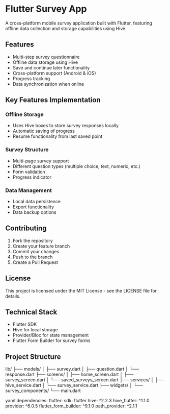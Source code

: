 # Flutter Survey App

A cross-platform mobile survey application built with Flutter, featuring offline data collection and storage capabilities using Hive.

## Features

- Multi-step survey questionnaire
- Offline data storage using Hive
- Save and continue later functionality
- Cross-platform support (Android & iOS)
- Progress tracking
- Data synchronization when online

## Key Features Implementation

### Offline Storage

- Uses Hive boxes to store survey responses locally
- Automatic saving of progress
- Resume functionality from last saved point

### Survey Structure

- Multi-page survey support
- Different question types (multiple choice, text, numeric, etc.)
- Form validation
- Progress indicator

### Data Management

- Local data persistence
- Export functionality
- Data backup options

## Contributing

1. Fork the repository
2. Create your feature branch
3. Commit your changes
4. Push to the branch
5. Create a Pull Request

## License

This project is licensed under the MIT License - see the LICENSE file for details.

## Technical Stack

- Flutter SDK
- Hive for local storage
- Provider/Bloc for state management
- Flutter Form Builder for survey forms

## Project Structure

lib/
├── models/
│ ├── survey.dart
│ ├── question.dart
│ └── response.dart
├── screens/
│ ├── home_screen.dart
│ ├── survey_screen.dart
│ └── saved_surveys_screen.dart
├── services/
│ ├── hive_service.dart
│ └── survey_service.dart
├── widgets/
│ └── survey_components/
└── main.dart

yaml
dependencies:
flutter:
sdk: flutter
hive: ^2.2.3
hive_flutter: ^1.1.0
provider: ^6.0.5
flutter_form_builder: ^9.1.0
path_provider: ^2.1.1
